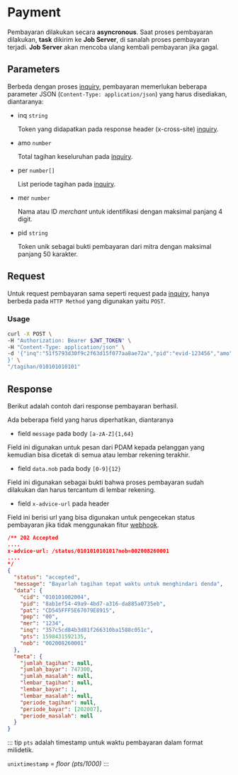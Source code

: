 # Payment

Pembayaran dilakukan secara **asyncronous**.
Saat proses pembayaran dilakukan, **task** dikirim ke **Job Server**, di sanalah proses pembayaran terjadi. **Job Server** akan mencoba ulang kembali pembayaran jika gagal.

## Parameters

Berbeda dengan proses [inquiry](/guide/inquiry.html#request), pembayaran memerlukan beberapa parameter JSON (`Content-Type: application/json`) yang harus disediakan, diantaranya:

- inq `string`

  Token yang didapatkan pada response header (x-cross-site) [inquiry](/guide/inquiry.html#response).

- amo `number`

  Total tagihan keseluruhan pada [inquiry](/guide/inquiry.html#response).

- per `number[]`

  List periode tagihan pada [inquiry](/guide/inquiry.html#response).

- mer `number`

  Nama atau ID _merchant_ untuk identifikasi dengan maksimal panjang 4 digit.

- pid `string`

  Token unik sebagai bukti pembayaran dari mitra dengan maksimal panjang 50 karakter.

## Request

Untuk request pembayaran sama seperti request pada [inquiry](/guide/inquiry.html#request), hanya berbeda pada `HTTP Method` yang digunakan yaitu `POST`.

### Usage

```bash
curl -X POST \
-H "Authorization: Bearer $JWT_TOKEN" \
-H "Content-Type: application/json" \
-d '{"inq":"51f5793d30f9c2f63d15f077aa8ae72a","pid":"evid-123456","amo":345100,"mer":"1234","per":[201901,201902,201903]
}' \
"/tagihan/010101010101"
```

## Response

Berikut adalah contoh dari response pembayaran berhasil.

Ada beberapa field yang harus diperhatikan, diantaranya
- field `message` pada body `[a-zA-Z]{1,64}`

Field ini digunakan untuk pesan dari PDAM kepada pelanggan yang kemudian bisa dicetak di semua atau lembar rekening terakhir.

- field `data.nob` pada body `[0-9]{12}`

Field ini digunakan sebagai bukti bahwa proses pembayaran sudah dilakukan dan harus tercantum di lembar rekening.

- field `x-advice-url` pada header

Field ini berisi url yang bisa digunakan untuk pengecekan status pembayaran jika tidak menggunakan fitur [webhook](/guide/webhook.html).


```json
/** 202 Accepted
....
x-advice-url: /status/010101010101?nob=002008260001
....
*/
{
  "status": "accepted",
  "message": "Bayarlah tagihan tepat waktu untuk menghindari denda",
  "data": {
    "cid": "010101002004",
    "pid": "8ab1ef54-49a9-4bd7-a316-da885a0735eb",
    "pat": "CD545FFF5E67079E8915",
    "pop": "00",
    "mer": "1234",
    "inq": "357c5cd84b3d81f266310ba1588c051c",
    "pts": 1598431592135,
    "nob": "002008260001"
  },
  "meta": {
    "jumlah_tagihan": null,
    "jumlah_bayar": 747300,
    "jumlah_masalah": null,
    "lembar_tagihan": null,
    "lembar_bayar": 1,
    "lembar_masalah": null,
    "periode_tagihan": null,
    "periode_bayar": [202007],
    "periode_masalah": null
  }
}
```

::: tip
`pts` adalah timestamp untuk waktu pembayaran dalam format milidetik.

`unixtimestamp` = _floor (pts/1000)_
:::
